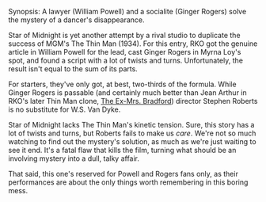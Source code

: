 Synopsis: A lawyer (William Powell) and a socialite (Ginger Rogers) solve the mystery of a dancer's disappearance.

Star of Midnight is yet another attempt by a rival studio to duplicate the success of MGM's The Thin Man (1934). For this entry, RKO got the genuine article in William Powell for the lead, cast Ginger Rogers in Myrna Loy's spot, and found a script with a lot of twists and turns. Unfortunately, the result isn't equal to the sum of its parts.

For starters, they've only got, at best, two-thirds of the formula. While Ginger Rogers is passable (and certainly much better than Jean Arthur in RKO's later Thin Man clone, <a href="/browse/reviews/the-ex-mrs-bradford-1936/">The Ex-Mrs. Bradford</a>) director Stephen Roberts is no substitute for W.S. Van Dyke.

Star of Midnight lacks The Thin Man's kinetic tension. Sure, this story has a lot of twists and turns, but Roberts fails to make us <em>care</em>. We're not so much watching to find out the mystery's solution, as much as we're just waiting to see it end. It's a fatal flaw that kills the film, turning what should be an involving mystery into a dull, talky affair.

That said, this one's reserved for Powell and Rogers fans only, as their performances are about the only things worth remembering in this boring mess.
